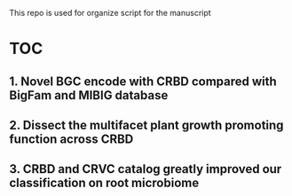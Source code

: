 This repo is used for organize script for the manuscript

# TOC

## 1. Novel BGC encode with CRBD compared with BigFam and MIBIG database
## 2. Dissect the multifacet plant growth promoting function across CRBD
## 3. CRBD and CRVC catalog greatly improved our classification on root microbiome

